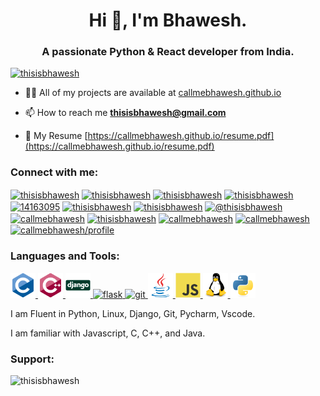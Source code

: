 <h1 align="center">Hi 👋, I'm Bhawesh.</h1>
<h3 align="center">A passionate Python & React developer from India.</h3>

<!-- <p align="left"> <img src="https://komarev.com/ghpvc/?username=callmebhawesh&label=Profile%20views&color=0e75b6&style=flat" alt="callmebhawesh" /> </p> -->

<!-- <p align="left"> <img src="https://github-profile-trophy.vercel.app/?username=callmebhawesh" alt="callmebhawesh" /> </p> -->

<p align="left"> <a href="https://twitter.com/thisisbhawesh" target="blank"><img src="https://img.shields.io/twitter/follow/thisisbhawesh?logo=twitter&style=for-the-badge" alt="thisisbhawesh" /></a> </p>

- 👨‍💻 All of my projects are available at [callmebhawesh.github.io](callmebhawesh.github.io)

- 📫 How to reach me **thisisbhawesh@gmail.com**

- 📄 My Resume [https://callmebhawesh.github.io/resume.pdf](https://callmebhawesh.github.io/resume.pdf)

<h3 align="left">Connect with me:</h3>
<p align="left">
<a href="https://codepen.io/thisisbhawesh" target="blank"><img align="center" src="https://raw.githubusercontent.com/rahuldkjain/github-profile-readme-generator/master/src/images/icons/Social/codepen.svg" alt="thisisbhawesh" height="30" width="40" /></a>
<a href="https://dev.to/thisisbhawesh" target="blank"><img align="center" src="https://raw.githubusercontent.com/rahuldkjain/github-profile-readme-generator/master/src/images/icons/Social/devto.svg" alt="thisisbhawesh" height="30" width="40" /></a>
<a href="https://twitter.com/thisisbhawesh" target="blank"><img align="center" src="https://raw.githubusercontent.com/rahuldkjain/github-profile-readme-generator/master/src/images/icons/Social/twitter.svg" alt="thisisbhawesh" height="30" width="40" /></a>
<a href="https://linkedin.com/in/thisisbhawesh" target="blank"><img align="center" src="https://raw.githubusercontent.com/rahuldkjain/github-profile-readme-generator/master/src/images/icons/Social/linked-in-alt.svg" alt="thisisbhawesh" height="30" width="40" /></a>
<a href="https://stackoverflow.com/users/14163095" target="blank"><img align="center" src="https://raw.githubusercontent.com/rahuldkjain/github-profile-readme-generator/master/src/images/icons/Social/stack-overflow.svg" alt="14163095" height="30" width="40" /></a>
<a href="https://fb.com/thisisbhawesh" target="blank"><img align="center" src="https://raw.githubusercontent.com/rahuldkjain/github-profile-readme-generator/master/src/images/icons/Social/facebook.svg" alt="thisisbhawesh" height="30" width="40" /></a>
<a href="https://instagram.com/thisisbhawesh" target="blank"><img align="center" src="https://raw.githubusercontent.com/rahuldkjain/github-profile-readme-generator/master/src/images/icons/Social/instagram.svg" alt="thisisbhawesh" height="30" width="40" /></a>
<a href="https://hashnode.com/@thisisbhawesh" target="blank"><img align="center" src="https://raw.githubusercontent.com/rahuldkjain/github-profile-readme-generator/master/src/images/icons/Social/hashnode.svg" alt="@thisisbhawesh" height="30" width="40" /></a>
<a href="https://www.codechef.com/users/callmebhawesh" target="blank"><img align="center" src="https://cdn.jsdelivr.net/npm/simple-icons@3.1.0/icons/codechef.svg" alt="callmebhawesh" height="30" width="40" /></a>
<a href="https://codeforces.com/profile/thisisbhawesh" target="blank"><img align="center" src="https://raw.githubusercontent.com/rahuldkjain/github-profile-readme-generator/master/src/images/icons/Social/codeforces.svg" alt="thisisbhawesh" height="30" width="40" /></a>
<a href="https://www.leetcode.com/callmebhawesh" target="blank"><img align="center" src="https://raw.githubusercontent.com/rahuldkjain/github-profile-readme-generator/master/src/images/icons/Social/leet-code.svg" alt="callmebhawesh" height="30" width="40" /></a>
<a href="https://www.hackerearth.com/callmebhawesh" target="blank"><img align="center" src="https://raw.githubusercontent.com/rahuldkjain/github-profile-readme-generator/master/src/images/icons/Social/hackerearth.svg" alt="callmebhawesh" height="30" width="40" /></a>
<a href="https://auth.geeksforgeeks.org/user/callmebhawesh/profile" target="blank"><img align="center" src="https://raw.githubusercontent.com/rahuldkjain/github-profile-readme-generator/master/src/images/icons/Social/geeks-for-geeks.svg" alt="callmebhawesh/profile" height="30" width="40" /></a>
</p>

<h3 align="left">Languages and Tools:</h3>
<p align="left"> <a href="https://www.cprogramming.com/" target="_blank" rel="noreferrer"> <img src="https://raw.githubusercontent.com/devicons/devicon/master/icons/c/c-original.svg" alt="c" width="40" height="40"/> </a> <a href="https://www.w3schools.com/cpp/" target="_blank" rel="noreferrer"> <img src="https://raw.githubusercontent.com/devicons/devicon/master/icons/cplusplus/cplusplus-original.svg" alt="cplusplus" width="40" height="40"/> </a> <a href="https://www.djangoproject.com/" target="_blank" rel="noreferrer"> <img src="https://raw.githubusercontent.com/devicons/devicon/master/icons/django/django-original.svg" alt="django" width="40" height="40"/> </a> <a href="https://flask.palletsprojects.com/" target="_blank" rel="noreferrer"> <img src="https://www.vectorlogo.zone/logos/pocoo_flask/pocoo_flask-icon.svg" alt="flask" width="40" height="40"/> </a> <a href="https://git-scm.com/" target="_blank" rel="noreferrer"> <img src="https://www.vectorlogo.zone/logos/git-scm/git-scm-icon.svg" alt="git" width="40" height="40"/> </a> <a href="https://www.java.com" target="_blank" rel="noreferrer"> <img src="https://raw.githubusercontent.com/devicons/devicon/master/icons/java/java-original.svg" alt="java" width="40" height="40"/> </a> <a href="https://developer.mozilla.org/en-US/docs/Web/JavaScript" target="_blank" rel="noreferrer"> <img src="https://raw.githubusercontent.com/devicons/devicon/master/icons/javascript/javascript-original.svg" alt="javascript" width="40" height="40"/> </a> <a href="https://www.linux.org/" target="_blank" rel="noreferrer"> <img src="https://raw.githubusercontent.com/devicons/devicon/master/icons/linux/linux-original.svg" alt="linux" width="40" height="40"/> </a> <a href="https://www.python.org" target="_blank" rel="noreferrer"> <img src="https://raw.githubusercontent.com/devicons/devicon/master/icons/python/python-original.svg" alt="python" width="40" height="40"/> </a> </p>

<p>
I am Fluent in Python, Linux, Django, Git, Pycharm, Vscode.
</p>
<p>I am familiar with Javascript, C, C++, and Java.</p>

<!-- <p><img align="center" src="https://github-readme-stats.vercel.app/api/top-langs?username=callmebhawesh&show_icons=true&locale=en&layout=compact" alt="callmebhawesh" /></p>

<p>&nbsp;<img align="center" src="https://github-readme-stats.vercel.app/api?username=callmebhawesh&show_icons=true&locale=en" alt="callmebhawesh" /></p>

<p><img align="center" src="https://github-readme-streak-stats.herokuapp.com/?user=callmebhawesh&" alt="callmebhawesh" /></p> -->


<h3 align="left">Support:</h3>
<p><a href="https://www.buymeacoffee.com/thisisbhawesh"> <img align="left" src="https://cdn.buymeacoffee.com/buttons/v2/default-yellow.png" height="50" width="210" alt="thisisbhawesh" /></a></p>
